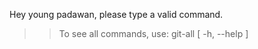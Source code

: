 Hey young padawan, please type a valid command.
>> To see all commands, use: git-all [ -h, --help ]
